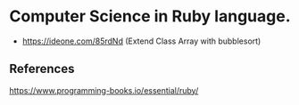 # Computer Science in Ruby language.

* https://ideone.com/85rdNd (Extend Class Array with bubblesort)

## References

https://www.programming-books.io/essential/ruby/
